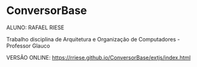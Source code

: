 # ConversorBase

ALUNO: RAFAEL RIESE

Trabalho disciplina de Arquitetura e Organização de Computadores - Professor Glauco

VERSÃO ONLINE: https://rriese.github.io/ConversorBase/extjs/index.html
